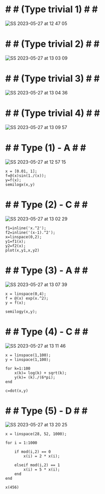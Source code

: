 # # # (Type trivial 1) # # #
![SS 2023-05-27 at 12 47 05](https://github.com/space-hippie0/matlab/assets/118982314/914f039e-3cde-4529-af99-f2d694f963d3)

# # # (Type trivial 2) # # #
![SS 2023-05-27 at 13 03 09](https://github.com/space-hippie0/matlab/assets/118982314/41021b42-c58a-45c3-9144-ac3878a935e8)

# # # (Type trivial 3) # # #
![SS 2023-05-27 at 13 04 36](https://github.com/space-hippie0/matlab/assets/118982314/8b57bcc4-f95a-43f8-ac8f-3d0a6c0f2843)

# # # (Type trivial 4) # # #
![SS 2023-05-27 at 13 09 57](https://github.com/space-hippie0/matlab/assets/118982314/540f5498-5abd-4798-97d7-6976938324c0)


# # # Type (1) - A # # #

![SS 2023-05-27 at 12 57 15](https://github.com/space-hippie0/matlab/assets/118982314/0fac9f40-7e9d-4195-a0bc-9c7cc47aaa5b)
```
x = [0.01, 1];
f=@(x)sin(1./(x));
y=f(x);
semilogx(x,y)
```


# # # Type (2) - C # # #

![SS 2023-05-27 at 13 02 29](https://github.com/space-hippie0/matlab/assets/118982314/7f767741-6bd3-4e24-869c-89539aaf607d)
```
f1=inline('x.^2');
f2=inline('(x-1).^2');
x=linspace(0,2);
y1=f1(x);
y2=f2(x);
plot(x,y1,x,y2)
```


# # # Type (3) - A # # #

![SS 2023-05-27 at 13 07 39](https://github.com/space-hippie0/matlab/assets/118982314/43888a28-3d55-4c7c-9229-bfe7e9d9667d)
```
x = linspace(0,4);
f = @(x) exp(x.^2);
y = f(x);
```
```
semilogy(x,y);
```


# # # Type (4) - C # # #
![SS 2023-05-27 at 13 11 46](https://github.com/space-hippie0/matlab/assets/118982314/721131cd-d0c2-4d5a-a8ed-c4840a94a87e)
```
x = linspace(1,100);
y = linspace(1,100);
```
```
for k=1:100
    x(k)= log(k) + sqrt(k);
    y(k)= (k)./(6*pi);
end
```
```
c=dot(x,y)
```

# # # Type (5) - D # # #
![SS 2023-05-27 at 13 20 25](https://github.com/space-hippie0/matlab/assets/118982314/56e2cc62-ec2f-465e-b064-599085719394)
```
x = linspace(28, 52, 1000);
```
```
for i = 1:1000

    if mod(i,2) == 0
        x(i) = 2 * x(i);

    elseif mod(i,2) == 1
        x(i) = 5 * x(i);
    end
end
```
```
x(456)
```
